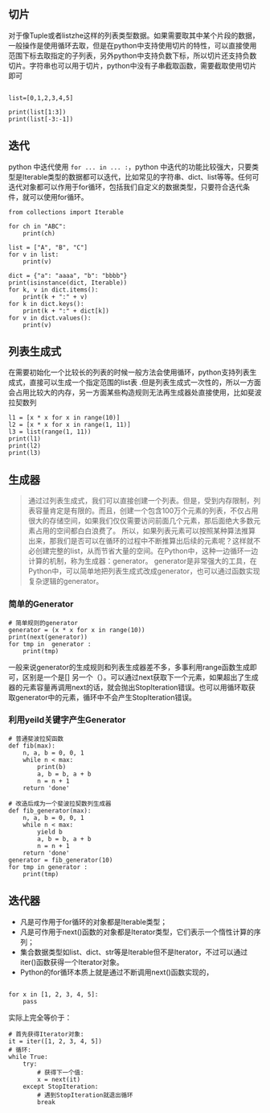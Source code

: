## 切片
对于像Tuple或者listzhe这样的列表类型数据。如果需要取其中某个片段的数据，一般操作是使用循环去取，但是在python中支持使用切片的特性，可以直接使用范围下标去取指定的子列表，另外python中支持负数下标，所以切片还支持负数切片。字符串也可以用于切片，python中没有子串截取函数，需要截取使用切片即可

``` 

list=[0,1,2,3,4,5]

print(list[1:3])
print(list[-3:-1])
``` 

## 迭代
python 中迭代使用  `for ... in ... :`，python 中迭代的功能比较强大，只要类型是Iterable类型的数据都可以迭代，比如常见的字符串、dict、list等等。任何可迭代对象都可以作用于for循环，包括我们自定义的数据类型，只要符合迭代条件，就可以使用for循环。



``` 
from collections import Iterable

for ch in "ABC":
    print(ch)

list = ["A", "B", "C"]
for v in list:
    print(v)

dict = {"a": "aaaa", "b": "bbbb"}
print(isinstance(dict, Iterable))
for k, v in dict.items():
    print(k + ":" + v)
for k in dict.keys():
    print(k + ":" + dict[k])
for v in dict.values():
    print(v)

``` 
## 列表生成式
在需要初始化一个比较长的列表的时候一般方法会使用循环，python支持列表生成式，直接可以生成一个指定范围的list表 .但是列表生成式一次性的，所以一方面会占用比较大的内存，另一方面某些构造规则无法再生成器处直接使用，比如斐波拉契数列

``` 
l1 = [x * x for x in range(10)]
l2 = [x * x for x in range(1, 11)]
l3 = list(range(1, 11))
print(l1)
print(l2)
print(l3)
``` 

## 生成器
> 通过过列表生成式，我们可以直接创建一个列表。但是，受到内存限制，列表容量肯定是有限的。而且，创建一个包含100万个元素的列表，不仅占用很大的存储空间，如果我们仅仅需要访问前面几个元素，那后面绝大多数元素占用的空间都白白浪费了。
所以，如果列表元素可以按照某种算法推算出来，那我们是否可以在循环的过程中不断推算出后续的元素呢？这样就不必创建完整的list，从而节省大量的空间。在Python中，这种一边循环一边计算的机制，称为生成器：generator。
generator是非常强大的工具，在Python中，可以简单地把列表生成式改成generator，也可以通过函数实现复杂逻辑的generator。

### 简单的Generator
``` 
# 简单规则的generator
generator = (x * x for x in range(10))
print(next(generator))
for tmp in  generator :
    print(tmp)
``` 
一般来说generator的生成规则和列表生成器差不多，多事利用range函数生成即可，区别是一个是[] 另一个（）。可以通过next获取下一个元素，如果超出了生成器的元素容量再调用next的话，就会抛出StopIteration错误。也可以用循环取获取generator中的元素，循环中不会产生StopIteration错误。

### 利用yeild关键字产生Generator

``` 
# 普通斐波拉契函数
def fib(max):
    n, a, b = 0, 0, 1
    while n < max:
        print(b)
        a, b = b, a + b
        n = n + 1
    return 'done'

# 改造后成为一个斐波拉契数列生成器
def fib_generator(max):
    n, a, b = 0, 0, 1
    while n < max:
        yield b
        a, b = b, a + b
        n = n + 1
    return 'done'
generator = fib_generator(10)
for tmp in generator :
    print(tmp)
``` 

## 迭代器
- 凡是可作用于for循环的对象都是Iterable类型；
- 凡是可作用于next()函数的对象都是Iterator类型，它们表示一个惰性计算的序列；
- 集合数据类型如list、dict、str等是Iterable但不是Iterator，不过可以通过iter()函数获得一个Iterator对象。
- Python的for循环本质上就是通过不断调用next()函数实现的，

``` 

for x in [1, 2, 3, 4, 5]:
    pass

``` 

实际上完全等价于：

``` 
# 首先获得Iterator对象:
it = iter([1, 2, 3, 4, 5])
# 循环:
while True:
    try:
        # 获得下一个值:
        x = next(it)
    except StopIteration:
        # 遇到StopIteration就退出循环
        break

``` 









